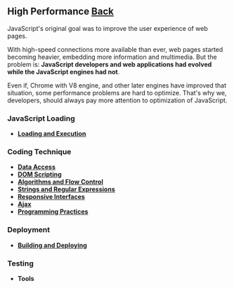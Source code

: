 ## High Performance [Back](./../JavaScript.md)

JavaScript's original goal was to improve the user experience of web pages. 

With high-speed connections more available than ever, web pages started becoming heavier, embedding more information and multimedia. But the problem is: **JavaScript developers and web applications had evolved while the JavaScript engines had not**.

Even if, Chrome with V8 engine, and other later engines have improved that situation, some performance problems are hard to optimize. That's why we, developers, should always pay more attention to optimization of JavaScript.

### JavaScript Loading

- [**Loading and Execution**](./loading_and_execution/loading_and_execution.md)

### Coding Technique

- [**Data Access**](./data_access/data_access.md)
- [**DOM Scripting**](./dom_scripting/dom_scripting.md)
- [**Algorithms and Flow Control**](./algorithms_flow_control/algorithms_flow_control.md)
- [**Strings and Regular Expressions**](./string_regular_expressions/string_regular_expressions.md)
- [**Responsive Interfaces**](./responsive_interfaces/responsive_interfaces.md)
- [**Ajax**](./ajax/ajax.md)
- [**Programming Practices**](./practices/practices.md)

### Deployment

- [**Building and Deploying**](./building_and_deploying/building_and_deploying.md)

### Testing

- **Tools**
